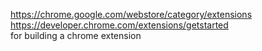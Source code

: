 https://chrome.google.com/webstore/category/extensions  
https://developer.chrome.com/extensions/getstarted  
for building a chrome extension
